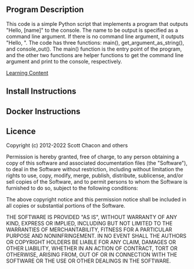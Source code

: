 ## Program Description
This code is a simple Python script that implements a program that outputs "Hello, [name]" to the console. The name to be output is specified as a command line argument. If there is no command line argument, it outputs "Hello, ". The code has three functions: main(), get_argument_as_string(), and console_out(). The main() function is the entry point of the program, and the other two functions are helper functions to get the command line argument and print to the console, respectively.

[Learning Content](module_content/index.md)

## Install Instructions
## Docker Instructions

## Licence
Copyright (c) 2012-2022 Scott Chacon and others

Permission is hereby granted, free of charge, to any person obtaining
a copy of this software and associated documentation files (the
"Software"), to deal in the Software without restriction, including
without limitation the rights to use, copy, modify, merge, publish,
distribute, sublicense, and/or sell copies of the Software, and to
permit persons to whom the Software is furnished to do so, subject to
the following conditions:

The above copyright notice and this permission notice shall be
included in all copies or substantial portions of the Software.

THE SOFTWARE IS PROVIDED "AS IS", WITHOUT WARRANTY OF ANY KIND,
EXPRESS OR IMPLIED, INCLUDING BUT NOT LIMITED TO THE WARRANTIES OF
MERCHANTABILITY, FITNESS FOR A PARTICULAR PURPOSE AND
NONINFRINGEMENT. IN NO EVENT SHALL THE AUTHORS OR COPYRIGHT HOLDERS BE
LIABLE FOR ANY CLAIM, DAMAGES OR OTHER LIABILITY, WHETHER IN AN ACTION
OF CONTRACT, TORT OR OTHERWISE, ARISING FROM, OUT OF OR IN CONNECTION
WITH THE SOFTWARE OR THE USE OR OTHER DEALINGS IN THE SOFTWARE.